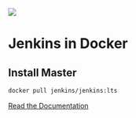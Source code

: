 <img src="https://jenkins.io/sites/default/files/jenkins_logo.png"/>

# Jenkins in Docker

## Install Master

```bash
docker pull jenkins/jenkins:lts
```

[Read the Documentation](https://github.com/jenkinsci/docker/blob/master/README.md)
